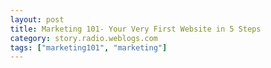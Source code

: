 ```yaml
---
layout: post
title: Marketing 101- Your Very First Website in 5 Steps
category: story.radio.weblogs.com
tags: ["marketing101", "marketing"]
---
```

<head>
<meta http-equiv="Content-Type" content="text/html; charset=UTF-8">
    <meta http-equiv="Expires" content="Mon, 01 Jan 1990 01:00:00 GMT">
    <title>Marketing 101: Your Very First Website in 5 Steps</title>
    <style type="text/css">
      body {
        margin-top: 0px;
        margin-left: 0px;
        margin-right: 0px;
        margin-bottom: 0px;
        }

      body, td, p {
        font-family: verdana, sans-serif;
        font-size: 90%;
        }

      h2 { 
        font-family: Verdana, Arial, Helvetica, sans-serif; font-size: 24px; font-weight: bold
        }
      .header {
        font-family: Verdana, Arial, Helvetica, sans-serif; font-size: 40px; font-weight: bold
        }
      .realsmall {
        font-family: Verdana, Arial, Helvetica, sans-serif; font-size: 9px;
        }
      .small {
        font-family: Verdana, Arial, Helvetica, sans-serif; font-size: 10px;
        }
      </style>
    </head>

| 

 |

| ![](http://radio.weblogs.com/0103807/images/trans60x60.gif)  
 | Last updated: 6/16/2002; 10:22:17 AM  
 | ![](http://radio.weblogs.com/0103807/images/trans60x60.gif) |

| ![](http://radio.weblogs.com/0103807/images/trans60x1.gif)  
 | 

<font size="+3"><b><a href="http://radio.weblogs.com/0103807/" style="color:black; text-decoration:none">The FuzzyBlog!</a></b></font>  
_Marketing 101. Consulting 101. PHP Consulting. Random geeky stuff. I Blog Therefore I Am._

<font size="+1"><b>Marketing 101: Your Very First Website in 5 Steps</b></font>

This article will seem remedial to some of my readers.&nbsp; It's going to assume that you are a small business that is either new to the web or just plain new and walk you through the step by step process.

## 1.&nbsp; Get a Domain Name

Go to [www.000domains.com](http://www.000domains.com) and figure out a domain name for yourself.&nbsp; Let's say, for example, that you chose [www.bostonscenicarts.com](http://www.bostonscenicarts.com).&nbsp; When you are choosing a domain name you want to obviously avoid conflicts with other sites and / or trademarks.&nbsp; Here are three approaches to use:

1. Use [www.google.com](http://www.google.com) to search for your domain name as "bostonscenicarts.com" and as the phrase version "Boston Scenic Arts".   
  
2. Use [www.queryserver.com/web.htm](http://www.queryserver.com/web.htm) to search for your domain name as "bostonscenicarts.com" and as the phrase version "Boston Scenic Arts".   
  
3. Use the free search at the U.S. Patent & Trademark Office web site.&nbsp; Go here: [http://www.uspto.gov/](http://www.uspto.gov/)&nbsp;and then do this 
  - Change the "Select a Search Collection" drop down menu to "Trademarks" 
  - Click Go 
  - Click on "New User Form Search (Basic)" (or another option) 
  - Enter "Boston Scenic Arts" (no quotes) and make sure that the All Search Terms option is turned on.

Register your domain name using [www.000domains.com](http://www.000domains.com) and configure the name servers to point to your hosting company (you'll actually do this later when you complete step #3).

**IMPORTANT** : I very specifically DID NOT say to use a consultant or friend or anyone else to establish your domain name.&nbsp; This is something that you should do and you and only you should control the password for this.&nbsp; This means you have to learn some basic things like how to register a domain, set a name server and so on.&nbsp; This isn't all that hard and learning how to do these things means that someone else can't take control of your domain (like if you and your web consultant get into a squabble).

## 2.&nbsp; Get Instant Message Names Established

I&nbsp;am a huge believer in Instant Messaging.&nbsp; If I was a new business, I would immediately go to each of the major IM vendor sites and register my domain name as my Instant Message handle.&nbsp; So, go to:

- [www.aol.com](http://www.aol.com) and sign up for AOL Instant Messenger 
- [www.msn.com](http://www.msn.com) and sign up for MSN Messenger (even though it is Satan) 
- [http://messenger.yahoo.com/](http://messenger.yahoo.com/) and sign up for Yahoo Messenger

If you don't want to run all three Instant Messenging software programs together then go to [http://www.trillian.cx](http://www.trillian.cx) and download Trillian.&nbsp; I personally [don't like it](http://www.fuzzygroup.com/writing/marketing101_case_study_trillian.htm) but tons of people do.

## 3.&nbsp; Get Your Site Hosted and Email Established

There are so many materials written about hosting that I'm not going to cover it.&nbsp; Go to [www.google.com](http://www.google.com) and search for "Web Hosting".&nbsp; However, I do think that people set up email incorrectly all the time.&nbsp; This document has a good [set of tips](http://radio.weblogs.com/0103807/stories/2002/05/11/marketing101LeveragingYourEmailAndCommonEmailMistakes.html)&nbsp;on how to take best advantage of your email.

Especially important:

- Add your new web site url and tag line to every email you send out by adding them to your signature.&nbsp; Something like this:   
  
[www.BostonScenicArts.com](http://www.BostonScenicArts.com) -- Quality scenic design for your theatre  
  
- Follow the guidelines on how to NOT look tiny if that's what you want.

## 4.&nbsp; Get a Web Site Created

Here is my advice on creating a basic web site:

1. Get help from someone who knows what they are doing.   
  
2. Find 3 or 4 websites out on the net as models of "what you'd like this to look like if you had unlimited resources".&nbsp; Give these to the person who's helping you and ask them if they can create a set of templates from them -- without blatantly stealing the look, feel and imagery.&nbsp;   
  
3. Read this: [http://www.useit.com/alertbox/20020512.html](http://www.useit.com/alertbox/20020512.html).&nbsp; If you aren't on the web a lot then get this book too: [Don't Make Me Think](http://www.amazon.com/exec/obidos/ASIN/0789723107/qid=1023756072/sr=8-1/ref=sr_8_1/103-4368607-8482213).   
  
4. There are&nbsp;two types of content for your web site that you care about: 
  - Home Page.&nbsp; This is the single most important page on the site.&nbsp; At once glance, in about 5 to 10 seconds, a visitor needs to know who you are and what you do.&nbsp; That's hard and you're going to have to work at it.&nbsp; If you are selling to a market where a lot of people use dialup connections then DO NOT have a big, graphical slow to load page. 
  - Everything Else.&nbsp; Start writing things like an About page, a Services page, a Products page, a page of Quotes about you (looks good if you have them), perhaps some pictures.&nbsp; Write these using basic HTML tags like H1, H2,&nbsp;LI&nbsp;and so on.&nbsp; These pages will be called from the templates dhat someone else helps you create in #2.  
  
5. Whatever you do, make your contact info easy to find. This is the first major beginner's mistake everyone makes.&nbsp; If they can't contact you then they can't buy from you.&nbsp; Don't want to get spam?&nbsp; Email [scott@fuzzygroup.com](mailto:scott@fuzzygroup.com) and ask me about getting a BlogSig.   
  
6. Merge steps 2 and 4.&nbsp; Fix and change until it's right.   
  
7. Make sure that every single page has an HTML title that makes sense and is both unique and descriptive.&nbsp; These are what people see when they search for your site on Google or another search engine.&nbsp; It's also what someone sees when they bookmark your site.&nbsp; "Services" is a bad page title.&nbsp; "Boston Scenic Arts :: Services" is much better and "Boston Scenic Arts :: Services :: Set Design"&nbsp;is better yet.

## 5.&nbsp; Start Blogging Immediately. 

The big question that people always have is "How do I get listed in a search engine?"&nbsp;or "How do I get listed on Yahoo?"&nbsp; The answer to at least the 2nd of these is generally money.&nbsp; A much better way to accomplish this is to let your content speak for itself and start a weblog or blog.&nbsp; A blog is a topical web page, updated frequently if not daily, that illustrates your expertise in your field (they are actually much more diverse but that definition fits this type of website).&nbsp; Blogs, because Google frequently crawls the leading blog communities, are a sure fire way to make certain that your web site gets found (or at least your blog will be found and it will be linked to your site so that's good).&nbsp; Blogs are the single cheapest way to market yourself today -- if you a) have something to say and b) have the ability to communicate well in writing.&nbsp; See my essay "[Secrets of a High Volume Blogger](http://radio.weblogs.com/0103807/stories/2002/05/13/secretsOfAHighVolumeBlogger.html)" for more tips on blog success.&nbsp; Still not convinced?&nbsp; Then consider this:

My weblog, where you found this essay, has been viewed more than **27,000** times in it's first _ **70** _ days.

I didn't pay a dime to Yahoo or to Google.&nbsp; I just created good content and then the market found it and ran with it.&nbsp; Not bad for a piece of $39.95 software and a lot of blood, sweat and tears.

  
  

<script language="JavaScript" type="text/javascript"><!--
	var imageUrl = "http://subhonker6.userland.com/weblogStats/count.gif";
	var imageTag = "<img src=\"" + imageUrl + "?group=radio1&usernum=103807&referer=" + escape (document.referrer) + "\" height=\"1\" width=\"1\">";
	document.write (imageTag);
	//--></script>

 | ![](http://radio.weblogs.com/0103807/images/trans60x1.gif)  
 |
| ![](http://radio.weblogs.com/0103807/images/trans60x60.gif)  
 | Copyright 2002 © The FuzzyStuff  
 | ![](http://radio.weblogs.com/0103807/images/trans60x60.gif)  
 |

